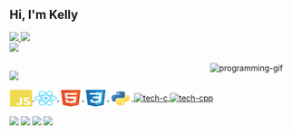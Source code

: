 ## Hi, I'm Kelly
<div>
  <a href="https://github.com/klstff">
  <img height="180em" src="https://github-readme-total-stats.vercel.app/api?username=klstff&show_icons=true&theme=dracula&include_all_commits=true&count_private=true&bg_color=0d1117&border_color=1e2531&title_color=6efff6"/>
  <img height="180em" src="https://github-readme-total-stats.vercel.app/api/top-langs/?username=klstff&layout=compact&langs_count=8&theme=dracula&hide=jupyter%20notebook&bg_color=0d1117&border_color=1e2531&title_color=6efff6"/><br>
  <img src="https://still-island-97608.herokuapp.com/graph?username=klstff&theme=react-dark&hide_border=true&color=6efff6&line=6efff6"/>
</div>

<div style="display: inline_block"><br>
  <img align="right" alt="programming-gif" src="https://media.tenor.com/images/7db4eaa3e47272c8e58ee018fc390b7d/tenor.gif" width="150em">

  <img width="350em" src="https://novatorem-fawn-eta.vercel.app/api/spotify"/><br>

  <img align="center" alt="tech-Js" height="30" width="40" src="https://raw.githubusercontent.com/devicons/devicon/master/icons/javascript/javascript-plain.svg">
  <img align="center" alt="tech-React" height="30" width="40" src="https://raw.githubusercontent.com/devicons/devicon/master/icons/react/react-original.svg">
  <img align="center" alt="tech-HTML" height="30" width="40" src="https://raw.githubusercontent.com/devicons/devicon/master/icons/html5/html5-original.svg">
  <img align="center" alt="tech-CSS" height="30" width="40" src="https://raw.githubusercontent.com/devicons/devicon/master/icons/css3/css3-original.svg">
  <img align="center" alt="tech-Python" height="30" width="40" src="https://raw.githubusercontent.com/devicons/devicon/master/icons/python/python-original.svg">
  <img align="center" alt="tech-c" height="30" width="40" src="https://raw.githubusercontent.com/jmnote/z-icons/master/svg/c.svg">
  <img align="center" alt="tech-cpp" height="30" width="40" src="https://raw.githubusercontent.com/jmnote/z-icons/master/svg/cpp.svg">
  <br><br>
</div>

<div>
  <a href="https://www.linkedin.com/in/klstf" target="_blank"><img src="https://img.shields.io/badge/-LinkedIn-%230077B5?style=for-the-badge&logo=linkedin&logoColor=white" target="_blank"></a>
  <a href="https://open.spotify.com/user/klstf" target="_blank"><img src="https://img.shields.io/badge/Spotify-1ED760?&style=for-the-badge&logo=spotify&logoColor=white" target="_blank"></a>
  <a href="https://goodreads.com/klstf" target="_blank"><img src="https://img.shields.io/static/v1?style=for-the-badge&message=Goodreads&color=372213&logo=Goodreads&logoColor=FFFFFF&label=" target="_blank"></a>
  <a href="mailto:kelly.stff@gmail.com" target="_blank"><img src="https://img.shields.io/badge/-Gmail-%23333?style=for-the-badge&logo=gmail&logoColor=white&target=_blank" target="_blank"></a>
</div>
